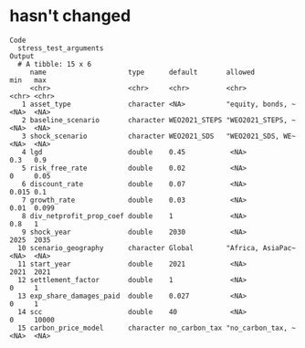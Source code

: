 # hasn't changed

    Code
      stress_test_arguments
    Output
      # A tibble: 15 x 6
         name                    type      default       allowed           min   max  
         <chr>                   <chr>     <chr>         <chr>             <chr> <chr>
       1 asset_type              character <NA>          "equity, bonds, ~ <NA>  <NA> 
       2 baseline_scenario       character WEO2021_STEPS "WEO2021_STEPS, ~ <NA>  <NA> 
       3 shock_scenario          character WEO2021_SDS   "WEO2021_SDS, WE~ <NA>  <NA> 
       4 lgd                     double    0.45           <NA>             0.3   0.9  
       5 risk_free_rate          double    0.02           <NA>             0     0.05 
       6 discount_rate           double    0.07           <NA>             0.015 0.1  
       7 growth_rate             double    0.03           <NA>             0.01  0.099
       8 div_netprofit_prop_coef double    1              <NA>             0.8   1    
       9 shock_year              double    2030           <NA>             2025  2035 
      10 scenario_geography      character Global        "Africa, AsiaPac~ <NA>  <NA> 
      11 start_year              double    2021           <NA>             2021  2021 
      12 settlement_factor       double    1              <NA>             0     1    
      13 exp_share_damages_paid  double    0.027          <NA>             0     1    
      14 scc                     double    40             <NA>             0     10000
      15 carbon_price_model      character no_carbon_tax "no_carbon_tax, ~ <NA>  <NA> 

